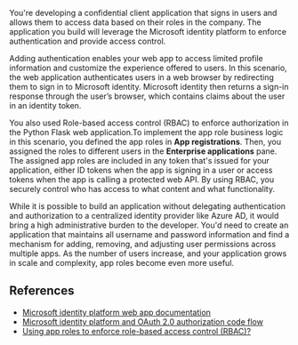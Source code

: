 
You're developing a confidential client application that signs in users and allows them to access data based on their roles in the company. The application you build will leverage the Microsoft identity platform to enforce authentication and provide access control.

Adding authentication enables your web app to access limited profile information and customize the experience offered to users. In this scenario, the web application authenticates users in a web browser by redirecting them to sign in to Microsoft identity. Microsoft identity then returns a sign-in response through the user’s browser, which contains claims about the user in an identity token.

You also used Role-based access control (RBAC) to enforce authorization in the Python Flask web application.To implement the app role business logic in this scenario, you defined the app roles in **App registrations**. Then, you assigned the roles to different users in the **Enterprise applications** pane. The assigned app roles are included in any token that's issued for your application, either ID tokens when the app is signing in a user or access tokens when the app is calling a protected web API. By using RBAC, you securely control who has access to what content and what functionality.

While it is possible to build an application without delegating authentication and authorization to a centralized identity provider like Azure AD,
it would bring a high administrative burden to the developer. You'd need to create an application that maintains all username and password information and find a mechanism for adding, removing, and adjusting user permissions across multiple apps. As the number of users increase, and your application grows in scale and complexity, app roles become even more useful. 

## References

* [Microsoft identity platform web app documentation](/azure/active-directory/develop/index-web-app)
* [Microsoft identity platform and OAuth 2.0 authorization code flow](/azure/active-directory/develop/v2-oauth2-auth-code-flow)
* [Using app roles to enforce role-based access control (RBAC)?](/azure/active-directory/develop/howto-add-app-roles-in-azure-ad-apps)
